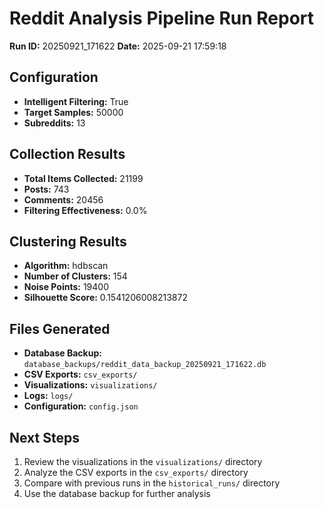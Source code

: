 # Reddit Analysis Pipeline Run Report

**Run ID:** 20250921_171622
**Date:** 2025-09-21 17:59:18

## Configuration

- **Intelligent Filtering:** True
- **Target Samples:** 50000
- **Subreddits:** 13

## Collection Results

- **Total Items Collected:** 21199
- **Posts:** 743
- **Comments:** 20456
- **Filtering Effectiveness:** 0.0%

## Clustering Results

- **Algorithm:** hdbscan
- **Number of Clusters:** 154
- **Noise Points:** 19400
- **Silhouette Score:** 0.1541206008213872

## Files Generated

- **Database Backup:** `database_backups/reddit_data_backup_20250921_171622.db`
- **CSV Exports:** `csv_exports/`
- **Visualizations:** `visualizations/`
- **Logs:** `logs/`
- **Configuration:** `config.json`

## Next Steps

1. Review the visualizations in the `visualizations/` directory
2. Analyze the CSV exports in the `csv_exports/` directory
3. Compare with previous runs in the `historical_runs/` directory
4. Use the database backup for further analysis
